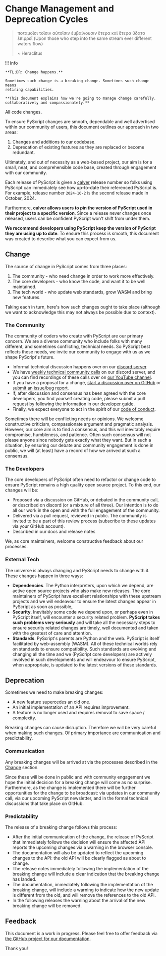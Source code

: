 # Change Management and Deprecation Cycles

> ποταμοῖσι τοῖσιν αὐτοῖσιν ἐμβαίνουσιν ἕτερα καὶ ἕτερα ὕδατα ἐπιρρεῖ
> (Upon those who step into the same stream ever different waters flow)
>
> ~ Heraclitus

!!! info

    **TL;DR: Change happens.**

    Sometimes such change is a breaking change. Sometimes such change means
    retiring capabilities.

    **This document explains how we're going to manage change carefully,
    collaboratively and compassionately.**

All code changes.

To ensure PyScript changes are smooth, dependable and well advertised within
our community of users, this document outlines our approach in two areas:

1. Changes and additions to our codebase.
2. Deprecation of existing features as they are replaced or become redundant.

Ultimately, and out of necessity as a web-based project, our aim is for a
small, neat, and comprehensible code base, created through engagement with our
community.

Each release of PyScript is given a [calver](https://calver.org/) release
number so folks using PyScript can immediately see how up-to-date their
referenced PyScript is. For example, release number `2024-10-2` is the second
release made in October, 2024.

Furthermore, **calver allows users to pin the version of PyScript used in their
project to a specific version**. Since a release never changes once released,
users can be confident PyScript won't shift from under them.

**We recommend developers using PyScript keep the version of PyScript they are
using up to date**. To ensure this process is smooth, this document was
created to describe what you can expect from us.

## Change

The source of change in PyScript comes from three places:

1. The community - who need change in order to work more effectively.
2. The core developers - who know the code, and want it to be well maintained.
3. The tech world - who update web standards, grow WASM and bring new features.

Taking each in turn, here's how such changes ought to take place (although we
want to acknowledge this may not always be possible due to context).

### The Community

The community of coders who create with PyScript are our primary concern. We
are a diverse community who include folks with many different, and sometimes
conflicting, technical needs. So PyScript best reflects these needs, we invite
our community to engage with us as we shape PyScript's future.

* Informal technical discussion happens over on our
  [discord server](https://discord.gg/HxvBtukrg2).
* We have
  [weekly technical community calls](https://discord.gg/CxkMkSa3Zk?event=1303877626154323968)
  on our discord server, and you can find recordings of these calls over on
  [our YouTube channel](https://www.youtube.com/@PyScriptTV).
* If you have a proposal for a change,
  [start a discussion over on GitHub](https://github.com/pyscript/pyscript/discussions)
  or [submit an issue/bug report](https://github.com/pyscript/pyscript/issues).
* If, after discussion and consensus has been agreed with the core developers,
  you find yourself creating code, please submit a pull request by following
  the information in our [developer guide](../developers).
* Finally, we expect everyone to act in the spirit of our
  [code of conduct](../conduct/).

Sometimes there will be conflicting needs or opinions. We welcome constructive
criticism, compassionate argument and pragmatic analysis. However, our core aim
is to find a consensus, and this will inevitably require compromise,
humbleness, and patience. Often such consensus will not please anyone since
nobody gets exactly what they want. But in such a situation, by ensuring our
debate and community engagement is done in public, we will (at least) have a
record of how we arrived at such a consensus.

### The Developers

The core developers of PyScript often need to refactor or change code to ensure
PyScript remains a high quality open source project. To this end, our changes
will be:

* Proposed via a discussion on GitHub, or debated in the community call,
  or described on discord (or a mixture of all three). Our intention is to do
  all our work in the open and with the full engagement of the community.
* Delivered via a pull request, reviewed in public. The community is invited to
  be a part of this review process (subscribe to these updates
  via your GitHub account).
* Described in our docs and release notes.

We, as core maintainers, welcome constructive feedback about our processes.

### External Tech

The universe is always changing and PyScript needs to change with it. These
changes happen in three ways:

* **Dependencies**. The Python interpreters, upon which we depend, are active
  open source projects who also make new releases. The core maintainers of
  PyScript have excellent relationships with these upstream projects and we
  will endeavour to ensure the latest changes appear in PyScript as soon as
  possible,
* **Security**. Inevitably some code we depend upon, or perhaps even
  in PyScript itself, will encounter a security related problem. **PyScript
  takes such problems very seriously** and will take all the necessary steps to
  ensure security related changes are timely, well documented and taken with
  the greatest of care and attention.
* **Standards**. PyScript's parents are Python and the web. PyScript is itself
  facilitated by web-assembly (WASM). All of these technical worlds rely on
  standards to ensure compatibility. Such standards are evolving and changing
  all the time and we (PyScript core developers) are actively involved in such
  developments and will endeavour to ensure PyScript, when appropriate, is
  updated to the latest versions of these standards.

## Deprecation

Sometimes we need to make breaking changes:

* A new feature supercedes an old one.
* An initial implementation of an API requires improvement.
* A feature is no longer used and requires removal to save space / complexity.

Breaking changes can cause disruption. Therefore we will be very careful when
making such changes. Of primary importance are communication and
predictability.

### Communication

Any breaking changes will be arrived at via the processes described in the
[Change](#change) section.

Since these will be done in public and with community engagement we hope the
initial decision for a breaking change will come as no surprise. Furthermore,
as the change is implemented there will be further opportunities for the change
to be broadcast: via updates in our community call, via our upcoming PyScript
newsletter, and in the formal technical discussions that take place on GitHub.

### Predictability

The release of a breaking change follows this process:

* After the initial communication of the change, the release of PyScript that
  immediately follows the decision will ensure the affected API reports the
  upcoming changes via a warning in the browser console.
* The documentation will also be updated to reflect the upcoming changes to the
  API: the old API will be clearly flagged as about to change.
* The release notes immediately following the implementation of the
  breaking change will include a clear indication that the breaking change has
  landed.
* The documentation, immediately following the implementation of the breaking
  change, will include a warning to indicate how the new update is different
  from the old, and will remove the references to the old API.
* In the following releases the warning about the arrival of the new breaking
  change will be removed.

## Feedback

This document is a work in progress. Please feel free to offer feedback via
[the GitHub project for our documentation](https://github.com/pyscript/docs).

Thank you!
